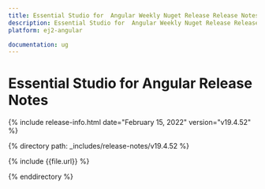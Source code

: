 ```yaml
---
title: Essential Studio for  Angular Weekly Nuget Release Release Notes  
description: Essential Studio for  Angular Weekly Nuget Release Release Notes  
platform: ej2-angular

documentation: ug
---
```


# Essential Studio for  Angular  Release Notes  

{% include release-info.html date="February 15, 2022"   version="v19.4.52" %} 

{% directory path: _includes/release-notes/v19.4.52 %}

{% include {{file.url}} %}

{% enddirectory %}
